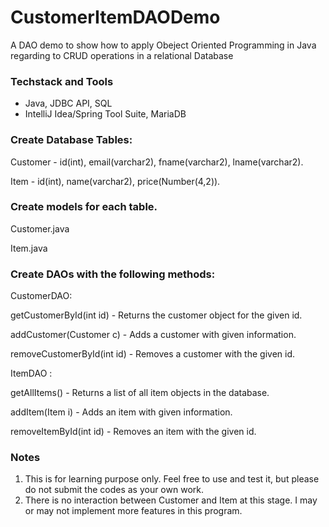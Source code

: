 # CustomerItemDAODemo
A DAO demo to show how to apply Obeject Oriented Programming in Java regarding to CRUD operations in a relational Database

### Techstack and Tools
- Java, JDBC API, SQL 
- IntelliJ Idea/Spring Tool Suite, MariaDB

### Create Database Tables:
Customer - id(int), email(varchar2), fname(varchar2), lname(varchar2).

Item - id(int), name(varchar2), price(Number(4,2)).

### Create models for each table.
Customer.java

Item.java

### Create DAOs with the following methods:
CustomerDAO:

getCustomerById(int id) - Returns the customer object for the given id.

addCustomer(Customer c) - Adds a customer with given information.

removeCustomerById(int id) - Removes a customer with the given id.

ItemDAO :

getAllItems() - Returns a list of all item objects in the database.

addItem(Item i) - Adds an item with given information.

removeItemById(int id) - Removes an item with the given id.

### Notes
1. This is for learning purpose only. Feel free to use and test it, but please do not submit the codes as your own work. 
2. There is no interaction between Customer and Item at this stage. I may or may not implement more features in this program.
